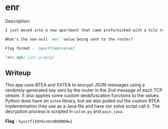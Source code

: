 # enr
Description:
```markdown
I just moved into a new apartment that came prefurnished with a Vilo router. To set up the router, I downloaded Vilo's app from the App Store and connected to my router. However, I'm a naturally curious person so I wanted to see what data my app was sending the router, and figured out how to capture traffic going to the router. Unfortunately, it seems some messages are encrypted, so I'm hoping the APK file will shed some light on this.

What's the non-null `enr` value being sent to the router?

Flag format - `byuctf{enrvalue}`

[enr.apk] [enr.pcapng]
```

## Writeup
This app uses BTEA and XXTEA to encrypt JSON messages using a randomly-generated key sent by the router in the 2nd message of each TCP stream. It also applies some custom deobfuscation functions to the values. Python does have an `xxtea` library, but we also pulled out the custom BTEA implementation they use as a Java file and have our solve script call it. The decryption process is scripted in `solve.py` and `pain.java`.

**Flag** - `byuctf{IQY6coUvUBQ8NOHw}`